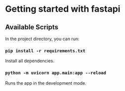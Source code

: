 # Getting started with fastapi

## Available Scripts

In the project directory, you can run:

### `pip install -r requirements.txt`

Install all dependencies.

### `python -m uvicorn app.main:app --reload`

Runs the app in the development mode.
